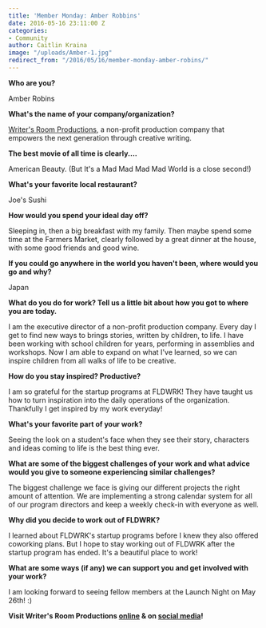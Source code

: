 ```yaml
---
title: 'Member Monday: Amber Robbins'
date: 2016-05-16 23:11:00 Z
categories:
- Community
author: Caitlin Kraina
image: "/uploads/Amber-1.jpg"
redirect_from: "/2016/05/16/member-monday-amber-robins/"
---
```


**Who are you?**

Amber Robins

**What's the name of your company/organization?**

[Writer's Room Productions](http://www.writersroomproductions.org), a non-profit production company that empowers the next generation through creative writing.

<!-- more -->

**The best movie of all time is clearly....**

American Beauty. (But It's a Mad Mad Mad Mad World is a close second!)

**What's your favorite local restaurant?**

Joe's Sushi

**How would you spend your ideal day off?**

Sleeping in, then a big breakfast with my family. Then maybe spend some time at the Farmers Market, clearly followed by a great dinner at the house, with some good friends and good wine.

**If you could go anywhere in the world you haven't been, where would you go and why?**

Japan

**What do you do for work? Tell us a little bit about how you got to where you are today.**

I am the executive director of a non-profit production company. Every day I get to find new ways to brings stories, written by children, to life. I have been working with school children for years, performing in assemblies and workshops. Now I am able to expand on what I've learned, so we can inspire children from all walks of life to be creative.

**How do you stay inspired? Productive?**

I am so grateful for the startup programs at FLDWRK! They have taught us how to turn inspiration into the daily operations of the organization. Thankfully I get inspired by my work everyday!

**What's your favorite part of your work?**

Seeing the look on a student's face when they see their story, characters and ideas coming to life is the best thing ever.

**What are some of the biggest challenges of your work and what advice would you give to someone experiencing similar challenges?**

The biggest challenge we face is giving our different projects the right amount of attention. We are implementing a strong calendar system for all of our program directors and keep a weekly check-in with everyone as well.

**Why did you decide to work out of FLDWRK?**

I learned about FLDWRK's startup programs before I knew they also offered coworking plans. But I hope to stay working out of FLDWRK after the startup program has ended. It's a beautiful place to work!

**What are some ways (if any) we can support you and get involved with your work?**

I am looking forward to seeing fellow members at the Launch Night on May 26th! :)

**Visit Writer's Room Productions [online](http://www.Writersroomproductions.org) & on [social media](http://instagram.com/writersroomproductions)!**
